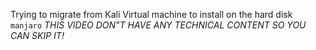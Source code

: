 Trying to migrate from Kali Virtual machine to install on the hard disk `manjaro`
*THIS VIDEO DON"T HAVE ANY TECHNICAL CONTENT SO YOU CAN SKIP IT!*